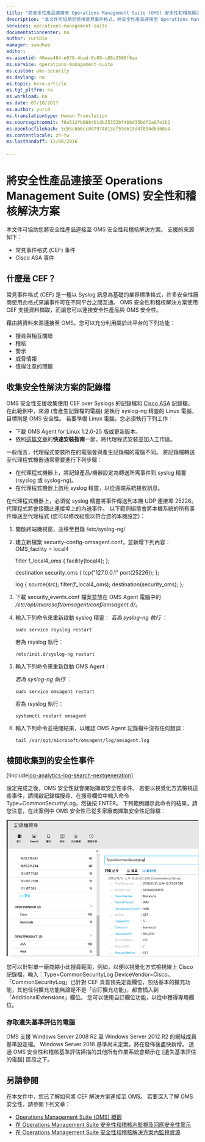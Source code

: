 ```yaml
---
title: "將安全性產品連接至 Operations Management Suite (OMS) 安全性和稽核解決方案 | Microsoft Docs"
description: "本文件可協助您使用常見事件格式，將安全性產品連接至 Operations Management Suite 安全性和稽核解決方案。"
services: operations-management-suite
documentationcenter: na
author: YuriDio
manager: swadhwa
editor: 
ms.assetid: 46eee484-e078-4bad-8c89-c88a3508f6aa
ms.service: operations-management-suite
ms.custom: oms-security
ms.devlang: na
ms.topic: hero-article
ms.tgt_pltfrm: na
ms.workload: na
ms.date: 07/18/2017
ms.author: yurid
ms.translationtype: Human Translation
ms.sourcegitcommit: f0a512fb0684b1db25353bf4bbd35bdf2a07e1b2
ms.openlocfilehash: 5cb5c6b6cc047974013df59d615d4f094d8d60a4
ms.contentlocale: zh-tw
ms.lasthandoff: 12/06/2016

---
```

# <a name="connecting-your-security-products-to-the-operations-management-suite-oms-security-and-audit-solution"></a>將安全性產品連接至 Operations Management Suite (OMS) 安全性和稽核解決方案 
本文件可協助您將安全性產品連接至 OMS 安全性和稽核解決方案。 支援的來源如下：

- 常見事件格式 (CEF) 事件
- Cisco ASA 事件


## <a name="what-is-cef"></a>什麼是 CEF？
常見事件格式 (CEF) 是一種以 Syslog 訊息為基礎的業界標準格式，許多安全性廠商使用此格式來讓事件可在不同平台之間互通。 OMS 安全性和稽核解決方案使用 CEF 支援資料擷取，而讓您可以連接安全性產品與 OMS 安全性。 

藉由將資料來源連接至 OMS，您可以充分利用屬於此平台的下列功能︰

- 搜尋與相互關聯
- 稽核
- 警示
- 威脅情報
- 值得注意的問題

## <a name="collection-of-security-solution-logs"></a>收集安全性解決方案的記錄檔

OMS 安全性支援收集使用 CEF over Syslogs 的記錄檔和 [Cisco ASA](https://blogs.technet.microsoft.com/msoms/2016/08/25/add-your-cisco-asa-logs-to-oms-security/) 記錄檔。 在此範例中，來源 (會產生記錄檔的電腦) 是執行 syslog-ng 精靈的 Linux 電腦，目標則是 OMS 安全性。 若要準備 Linux 電腦，您必須執行下列工作︰

- 下載 OMS Agent for Linux 1.2.0-25 版或更新版本。
- 依照[這篇文章](https://github.com/Microsoft/OMS-Agent-for-Linux/blob/master/docs/OMS-Agent-for-Linux.md#steps-to-install-the-oms-agent-for-linux)的**快速安裝指南**一節，將代理程式安裝並加入工作區。

一般而言，代理程式安裝所在的電腦會與產生記錄檔的電腦不同。 將記錄檔轉送至代理程式機器通常需要進行下列步驟︰

- 在代理程式機器上，將記錄產品/機器設定為轉送所需事件到 syslog 精靈 (rsyslog 或 syslog-ng)。
- 在代理程式機器上啟用 syslog 精靈，以從遠端系統接收訊息。

在代理程式機器上，必須從 syslog 精靈將事件傳送到本機 UDP 連接埠 25226。 代理程式將會接聽此連接埠上的內送事件。 以下範例組態會將本機系統的所有事件傳送至代理程式 (您可以修改組態以符合您的本機設定)︰

1. 開啟終端機視窗，並移至目錄 /etc/syslog-ng/ 
2. 建立新檔案 security-config-omsagent.conf，並新增下列內容︰OMS_facility = local4
    
    filter f_local4_oms { facility(local4); };

    destination security_oms { tcp("127.0.0.1" port(25226)); };

    log { source(src); filter(f_local4_oms); destination(security_oms); };
    
3. 下載 security_events.conf 檔案並放在 OMS Agent 電腦中的 */etc/opt/microsoft/omsagent/conf/omsagent.d/*。
4. 輸入下列命令來重新啟動 syslog 精靈︰  *若為 syslog-ng 執行* ︰
    
    ```
    sudo service rsyslog restart
    ```

    若為 rsyslog 執行︰
    
    ```
    /etc/init.d/syslog-ng restart
    ```
5. 輸入下列命令來重新啟動 OMS Agent︰

    *若為 syslog-ng 執行* ︰
    
    ```
    sudo service omsagent restart
    ```

    若為 rsyslog 執行︰
    
    ```
    systemctl restart omsagent
    ```
6. 輸入下列命令並檢閱結果，以確認 OMS Agent 記錄檔中沒有任何錯誤︰

    ``` 
    tail /var/opt/microsoft/omsagent/log/omsagent.log
    ```

## <a name="reviewing-collected-security-events"></a>檢閱收集到的安全性事件

[!include[log-analytics-log-search-nextgeneration](../../includes/log-analytics-log-search-nextgeneration.md)]

設定完成之後，OMS 安全性就會開始擷取安全性事件。 若要以視覺化方式檢視這些事件，請開啟記錄檔搜尋、在搜尋欄位中輸入命令 Type=CommonSecurityLog，然後按 ENTER。 下列範例顯示此命令的結果，請您注意，在此案例中 OMS 安全性已從多家廠商擷取安全性記錄檔︰
   
![OMS 安全性和稽核基準評估](./media/oms-security-connect-products/oms-security-connect-products-fig1.png)

您可以針對單一廠商縮小此搜尋範圍，例如，以便以視覺化方式檢視線上 Cisco 記錄檔，輸入︰Type=CommonSecurityLog DeviceVendor=Cisco。 「CommonSecurityLog」已針對 CEF 頁首預先定義欄位，包括基本的擴充功能，其他任何擴充功能無論是不是「自訂擴充功能」，都會插入到「AdditionalExtensions」欄位。 您可以使用自訂欄位功能，以從中獲得專用欄位。 

### <a name="accessing-computers-missing-baseline-assessment"></a>存取遺失基準評估的電腦
OMS 支援 Windows Server 2008 R2 至 Windows Server 2012 R2 的網域成員基準設定檔。 Windows Server 2016 基準尚未定案，將在發佈後盡快新增。 透過 OMS 安全性和稽核基準評估掃描的其他所有作業系統會顯示在 [遺失基準評估的電腦] 區段之下。

## <a name="see-also"></a>另請參閱
在本文件中，您已了解如何將 CEF 解決方案連接至 OMS。 若要深入了解 OMS 安全性，請參閱下列文章：

* [Operations Management Suite (OMS) 概觀](operations-management-suite-overview.md)
* [在 Operations Management Suite 安全性和稽核內監視及回應安全性警示](oms-security-responding-alerts.md)
* [在 Operations Management Suite 安全性和稽核解決方案內監視資源](oms-security-monitoring-resources.md)


